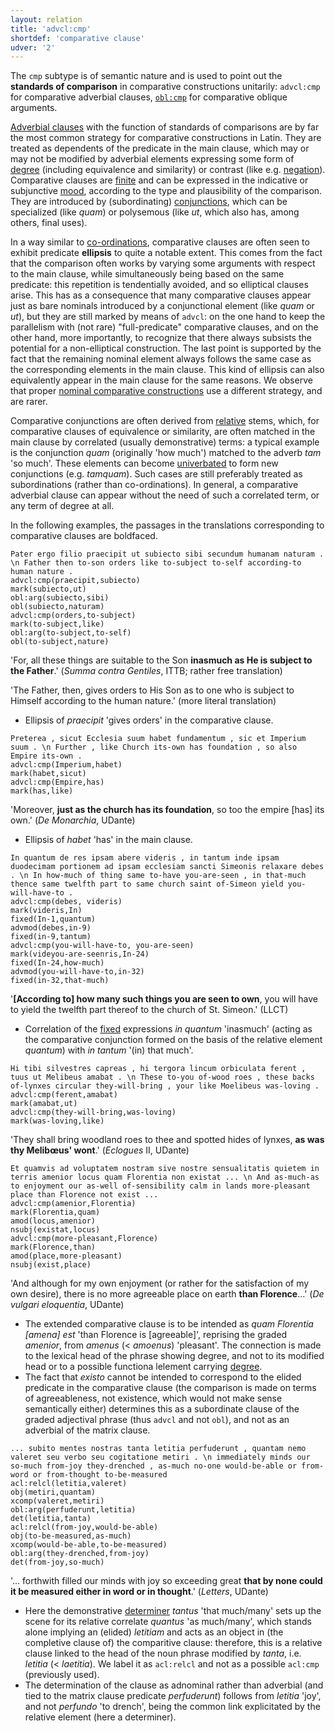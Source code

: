 ```yaml
---
layout: relation
title: 'advcl:cmp'
shortdef: 'comparative clause'
udver: '2'
---
```


The `cmp` subtype is of semantic nature and is used to point out the **standards of comparison** in comparative constructions unitarily: `advcl:cmp` for comparative adverbial clauses, [`obl:cmp`](la-dep/obl-cmp) for comparative oblique arguments.

[Adverbial clauses](la-dep/advcl) with the function of standards of comparisons are by far the most common strategy for comparative constructions in Latin. They are treated as dependents of the predicate in the main clause, which may or may not be modified by adverbial elements expressing some form of [degree](la-feat/Degree) (including equivalence and similarity) or contrast (like e.g. [negation](la-feat/Polarity)). Comparative clauses are [finite](la-feat/VerbForm) and can be expressed in the indicative or subjunctive [mood](la-feat/Mood), according to the type and plausibility of the comparison. They are introduced by (subordinating) [conjunctions](la-pos/SCONJ), which can be specialized (like *quam*) or polysemous (like *ut*, which also has, among others, final uses).

In a way similar to [co-ordinations](la-dep/conj), comparative clauses are often seen to exhibit predicate **ellipsis** to quite a notable extent. This comes from the fact that the comparison often works by varying some arguments with respect to the main clause, while simultaneously being based on the same predicate: this repetition is tendentially avoided, and so elliptical clauses arise. This has as a consequence that many comparative clauses appear just as bare nominals introduced by a conjunctional element (like *quam* or *ut*), but they are still marked by means of `advcl`: on the one hand to keep the parallelism with (not rare) "full-predicate" comparative clauses, and on the other hand, more importantly, to recognize that there always subsists the potential for a non-elliptical construction. The last point is supported by the fact that the remaining nominal element always follows the same case as the corresponding elements in the main clause. This kind of ellipsis can also equivalently appear in the main clause for the same reasons. We observe that proper [nominal comparative constructions](la-feat/obl-cmp) use a different strategy, and are rarer.

Comparative conjunctions are often derived from [relative](la-feat/PronType) stems, which, for comparative clauses of equivalence or similarity, are often matched in the main clause by correlated (usually demonstrative) terms: a typical example is the conjunction *quam* (originally 'how much') matched to the adverb *tam* 'so much'. These elements can become [univerbated](la-feat/Compound) to form new conjunctions (e.g. *tamquam*). Such cases are still preferably treated as subordinations (rather than co-ordinations). In general, a comparative adverbial clause can appear without the need of such a correlated term, or any term of degree at all.

In the following examples, the passages in the translations corresponding to comparative clauses are boldfaced.

~~~ sdparse
Pater ergo filio praecipit ut subiecto sibi secundum humanam naturam . \n Father then to-son orders like to-subject to-self according-to human nature . 
advcl:cmp(praecipit,subiecto)
mark(subiecto,ut)
obl:arg(subiecto,sibi)
obl(subiecto,naturam)
advcl:cmp(orders,to-subject)
mark(to-subject,like)
obl:arg(to-subject,to-self)
obl(to-subject,nature)
~~~

'For, all these things are suitable to the Son **inasmuch as He is subject to the Father**.' (*Summa contra Gentiles*, ITTB; rather free translation)

'The Father, then, gives orders to His Son as to one who is subject to Himself according to the human nature.' (more literal translation)

* Ellipsis of *praecipit* 'gives orders' in the comparative clause.

~~~ sdparse
Preterea , sicut Ecclesia suum habet fundamentum , sic et Imperium suum . \n Further , like Church its-own has foundation , so also Empire its-own .
advcl:cmp(Imperium,habet)
mark(habet,sicut)
advcl:cmp(Empire,has)
mark(has,like)
~~~

'Moreover, **just as the church has its foundation**, so too the empire [has] its own.' (*De Monarchia*, UDante)

* Ellipsis of *habet* 'has' in the main clause.

~~~ sdparse
In quantum de res ipsam abere videris , in tantum inde ipsam duodecimam portionem ad ipsam ecclesiam sancti Simeonis relaxare debes . \n In how-much of thing same to-have you-are-seen , in that-much thence same twelfth part to same church saint of-Simeon yield you-will-have-to .
advcl:cmp(debes, videris)
mark(videris,In)
fixed(In-1,quantum)
advmod(debes,in-9)
fixed(in-9,tantum)
advcl:cmp(you-will-have-to, you-are-seen)
mark(videyou-are-seenris,In-24)
fixed(In-24,how-much)
advmod(you-will-have-to,in-32)
fixed(in-32,that-much)
~~~

'**[According to] how many such things you are seen to own**, you will have to yield the twelfth part thereof to the church of St. Simeon.' (LLCT)

* Correlation of the [fixed](la-dep/fixed) expressions *in quantum* 'inasmuch' (acting as the comparative conjunction formed on the basis of the relative element *quantum*) with *in tantum* '(in) that much'.

~~~ sdparse
Hi tibi silvestres capreas , hi tergora lincum orbiculata ferent , tuus ut Melibeus amabat . \n These to-you of-wood roes , these backs of-lynxes circular they-will-bring , your like Moelibeus was-loving . 
advcl:cmp(ferent,amabat)
mark(amabat,ut)
advcl:cmp(they-will-bring,was-loving)
mark(was-loving,like)
~~~

'They shall bring woodland roes to thee and spotted hides
of lynxes, **as was thy Melibœus' wont**.' (*Eclogues* II, UDante)

~~~ sdparse
Et quamvis ad voluptatem nostram sive nostre sensualitatis quietem in terris amenior locus quam Florentia non existat ... \n And as-much-as to enjoyment our as-well of-sensibility calm in lands more-pleasant place than Florence not exist ...
advcl:cmp(amenior,Florentia)
mark(Florentia,quam)
amod(locus,amenior)
nsubj(existat,locus)
advcl:cmp(more-pleasant,Florence)
mark(Florence,than)
amod(place,more-pleasant)
nsubj(exist,place)
~~~

'And although for my own enjoyment (or rather for the satisfaction of my own desire), there is no more agreeable place on earth **than Florence**...' (*De vulgari eloquentia*, UDante)

* The extended comparative clause is to be intended as *quam Florentia [amena] est* 'than Florence is [agreeable]', reprising the graded *amenior*, from *amenus* (< *amoenus*) 'pleasant'. The connection is made to the lexical head of the phrase showing degree, and not to its modified head or to a possible functiona lelement carrying [degree](la-feat/Degree).
* The fact that *existo* cannot be intended to correspond to the elided predicate in the comparative clause (the comparison is made on terms of agreeableness, not existence, which would not make sense semantically either) determines this as a subordinate clause of the graded adjectival phrase (thus `advcl` and not `obl`), and not as an adverbial of the matrix clause.

~~~ sdparse
... subito mentes nostras tanta letitia perfuderunt , quantam nemo valeret seu verbo seu cogitatione metiri . \n immediately minds our so-much from-joy they-drenched , as-much no-one would-be-able or from-word or from-thought to-be-measured 
acl:relcl(letitia,valeret)
obj(metiri,quantam)
xcomp(valeret,metiri)
obl:arg(perfuderunt,letitia)
det(letitia,tanta)
acl:relcl(from-joy,would-be-able)
obj(to-be-measured,as-much)
xcomp(would-be-able,to-be-measured)
obl:arg(they-drenched,from-joy)
det(from-joy,so-much)

~~~

'... forthwith filled our minds with joy so exceeding great **that by none could it be measured either in word or in thought**.' (*Letters*, UDante)

* Here the demonstrative [determiner](la-pos/DET) *tantus* 'that much/many' sets up the scene for its relative correlate *quantus* 'as much/many', which stands alone implying an (elided) *letitiam* and acts as an object in (the completive clause of) the comparitive clause: therefore, this is a relative clause linked to the head of the noun phrase modified by *tanta*, i.e. *letitia* (< *laetitia*). We label it as `acl:relcl` and not as a possible `acl:cmp` (previously used).
* The determination of the clause as adnominal rather than adverbial (and tied to the matrix clause predicate *perfuderunt*) follows from *letitia* 'joy', and not *perfundo* 'to drench', being the common link explicitated by the relative element (here a determiner).



<!-- Interlanguage links updated Út 9. května 2023, 20:03:54 CEST -->

